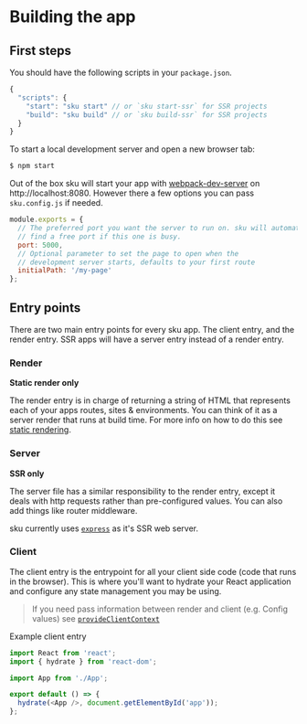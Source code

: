 # Building the app

## First steps

You should have the following scripts in your `package.json`.

```js
{
  "scripts": {
    "start": "sku start" // or `sku start-ssr` for SSR projects
    "build": "sku build" // or `sku build-ssr` for SSR projects
  }
}
```

To start a local development server and open a new browser tab:

```bash
$ npm start
```

Out of the box sku will start your app with [webpack-dev-server](https://github.com/webpack/webpack-dev-server) on http://localhost:8080. However there a few options you can pass `sku.config.js` if needed.

```js
module.exports = {
  // The preferred port you want the server to run on. sku will automatically
  // find a free port if this one is busy.
  port: 5000,
  // Optional parameter to set the page to open when the
  // development server starts, defaults to your first route
  initialPath: '/my-page'
};
```

## Entry points

There are two main entry points for every sku app. The client entry, and the render entry. SSR apps will have a server entry instead of a render entry.

### Render

**Static render only**

The render entry is in charge of returning a string of HTML that represents each of your apps routes, sites & environments. You can think of it as a server render that runs at build time. For more info on how to do this see [static rendering](./docs/static-rendering.md).

### Server

**SSR only**

The server file has a similar responsibility to the render entry, except it deals with http requests rather than pre-configured values. You can also add things like router middleware.

sku currently uses [`express`](https://expressjs.com/) as it's SSR web server.

### Client

The client entry is the entrypoint for all your client side code (code that runs in the browser). This is where you'll want to hydrate your React application and configure any state management you may be using.

> If you need pass information between render and client (e.g. Config values) see [`provideClientContext`](./docs/static-rendering#provideclientcontext)

Example client entry

```js
import React from 'react';
import { hydrate } from 'react-dom';

import App from './App';

export default () => {
  hydrate(<App />, document.getElementById('app'));
};
```
